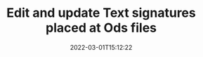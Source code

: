 ---
############################# Static ############################
layout: "auto-gen-signature"
date: 2022-03-01T15:12:22
draft: false
operation: Update
signaturetype: Text
fileformat: Ods
productName: Java
lang: en
productCode: java
otherformats: pdf doc docx docm dot dotm dotx odt ott rtf xls xlsx xlsm xlsb csv ods ots xltx xltm ppt pptx pps ppsx odp otp potx potm pptm ppsm
breadcrumb: Put Text signature on Ods for Java

############################# Head ############################
head_title: "Update Text signatures placed at Ods files in Java"
head_description: "Use simple and easy to understand Java code for Text signatures updation in signed Ods documents."

############################# Header ############################
title: "Edit and update Text signatures placed at Ods files"
description: "API for Java provides functionality to edit and update Text signatures at Ods documents. Update e-signatures inside your Ods documents with a couple lines of code quickly and easily."
bg_image: "https://cms.admin.containerize.com/templates/aspose/App_Themes/V3/images/bg/header1.png"
bg_overlay: false
button:
    enable: true

############################# SubMenu ############################
submenu:
    enable: true

    left:
        img_alt: "GroupDocs.Signature for Java"
        image: "https://cms.admin.containerize.com/templates/groupdocs/images/product-logos/90x90-noborder/groupdocs-signature-java.png"
        product: "GroupDocs.Signature"
        platform: "Java"



############################# About ############################
about:
    enable: true
    title: "Learn about GroupDocs.Signature for Java API features"
    content: |
        [GroupDocs.Signature for Java](https://products.groupdocs.com/signature/java/) API functionality contains vast selection of means to process in demand documents formats by using electronic signatures. Wide spectrum of e-signatures like text, image, barcode, QR-code, stamp, form-field and metadata are supported. Customers can add, remove, edit, validate, or search digital signatures at PDF, Microsoft Word, Excel, PowerPoint and many image documents. A large number of useful features and settings are available.
    

############################# Steps ############################
steps:
    enable: true
    title_left: "How to change Text signatures in your Ods document"
    content_left: |
        [GroupDocs.Signature for Java](https://products.groupdocs.com/signature/java/) includes useful features like updation of Text signatures placed at Ods documents. It is makes possible to change signatures features without excess code.
        
        * To start with, create Signature object passing as a constructor parameter path to a document which must to be updated.
        * Then, instantiate an approproate particular signature object and set up its identifier and properties which needs to be changed.
        * In addition, Call Signature's Update method passing particular signature object.
        * Lastly, process updation result.

    title_right: "System Requirements"
    content_right: |
        GroupDocs.Signature for Java are supported on all major platforms and operating systems. Before executing the code below, please make sure that you have the following prerequisites installed on your system.

        * Operating systems: Microsoft Windows, Linux, MacOS
        * Development environments: NetBeans, Intellij IDEA, Eclipse, etc.
        * Java runtime: J2SE 6.0 and above
        * Download the latest version of GroupDocs.Signature for Java from [Maven](https://repository.groupdocs.com/webapp/#/artifacts/browse/tree/General/repo/com/groupdocs/groupdocs-signature)
         
    code: |
        ```java    
                
        // Set up input Ods file
        string filePath = "input.ods";

        // Instantiate Signature for input file
        Signature signature = new Signature(filePath);

        // Id of signature which is supposed to be updated
        // such Id might be get as result of search operation
        string id = "eff64a14-dad9-47b0-88e5-2ee4e3604e71";

        // provide signature features to update
        TextSignature signatureToUpdate = new TextSignature();

        // set up particular signature id
        signatureToUpdate.setSignatureId(id);
        // specify signature width
        signatureToUpdate.setWidth(130);
        // specify signature height
        signatureToUpdate.setHeight(20);
        // set left position
        signatureToUpdate.setLeft(40);
        // set top position
        signatureToUpdate.setTop(50);
        // set up new text
        signatureToUpdate.setText("Mr. John Smith");

        // update signature
        bool updateResult = signature.Update(signatureToUpdate);

        // process updation result
        if (updateResult)
        {
                System.out.println("Signature was updated successfully!");
        }
        ```

############################# Demos ############################
demos:
    enable: true
    title: "Signing with Text signatures Live Demo"
    content: |
       Add various electronic signatures to Ods file right now by visiting the [GroupDocs.Signature App](https://products.groupdocs.app/signature/family) website.          

############################# More Formats ############################
more_formats:
    enable: true
    title: "Signing Other Document Formats with Text using Java"
    content: |
        Java Text signatures management API for documents and images. Add Text signatures to some of the popular file formats as stated below.
    format: 
       
       
back_to_top:
    enable: true
---